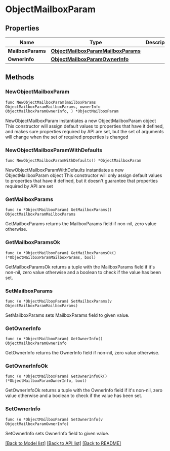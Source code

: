 # ObjectMailboxParam

## Properties

Name | Type | Description | Notes
------------ | ------------- | ------------- | -------------
**MailboxParams** | [**ObjectMailboxParamMailboxParams**](ObjectMailboxParamMailboxParams.md) |  | 
**OwnerInfo** | [**ObjectMailboxParamOwnerInfo**](ObjectMailboxParamOwnerInfo.md) |  | 

## Methods

### NewObjectMailboxParam

`func NewObjectMailboxParam(mailboxParams ObjectMailboxParamMailboxParams, ownerInfo ObjectMailboxParamOwnerInfo, ) *ObjectMailboxParam`

NewObjectMailboxParam instantiates a new ObjectMailboxParam object
This constructor will assign default values to properties that have it defined,
and makes sure properties required by API are set, but the set of arguments
will change when the set of required properties is changed

### NewObjectMailboxParamWithDefaults

`func NewObjectMailboxParamWithDefaults() *ObjectMailboxParam`

NewObjectMailboxParamWithDefaults instantiates a new ObjectMailboxParam object
This constructor will only assign default values to properties that have it defined,
but it doesn't guarantee that properties required by API are set

### GetMailboxParams

`func (o *ObjectMailboxParam) GetMailboxParams() ObjectMailboxParamMailboxParams`

GetMailboxParams returns the MailboxParams field if non-nil, zero value otherwise.

### GetMailboxParamsOk

`func (o *ObjectMailboxParam) GetMailboxParamsOk() (*ObjectMailboxParamMailboxParams, bool)`

GetMailboxParamsOk returns a tuple with the MailboxParams field if it's non-nil, zero value otherwise
and a boolean to check if the value has been set.

### SetMailboxParams

`func (o *ObjectMailboxParam) SetMailboxParams(v ObjectMailboxParamMailboxParams)`

SetMailboxParams sets MailboxParams field to given value.


### GetOwnerInfo

`func (o *ObjectMailboxParam) GetOwnerInfo() ObjectMailboxParamOwnerInfo`

GetOwnerInfo returns the OwnerInfo field if non-nil, zero value otherwise.

### GetOwnerInfoOk

`func (o *ObjectMailboxParam) GetOwnerInfoOk() (*ObjectMailboxParamOwnerInfo, bool)`

GetOwnerInfoOk returns a tuple with the OwnerInfo field if it's non-nil, zero value otherwise
and a boolean to check if the value has been set.

### SetOwnerInfo

`func (o *ObjectMailboxParam) SetOwnerInfo(v ObjectMailboxParamOwnerInfo)`

SetOwnerInfo sets OwnerInfo field to given value.



[[Back to Model list]](../README.md#documentation-for-models) [[Back to API list]](../README.md#documentation-for-api-endpoints) [[Back to README]](../README.md)


